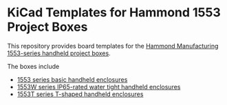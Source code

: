 # KiCad Templates for Hammond 1553 Project Boxes
This repository provides board templates for the [Hammond Manufacturing 1553-series handheld project boxes](https://www.hammfg.com/electronics/small-case/plastic).

The boxes include
- [1553 series basic handheld enclosures](https://www.hammfg.com/electronics/small-case/plastic/1553)
- [1553W series IP65-rated water tight handheld enclosures](https://www.hammfg.com/electronics/small-case/plastic/1553w)
- [1553T series T-shaped handheld enclosures](https://www.hammfg.com/electronics/small-case/plastic/1553t)

